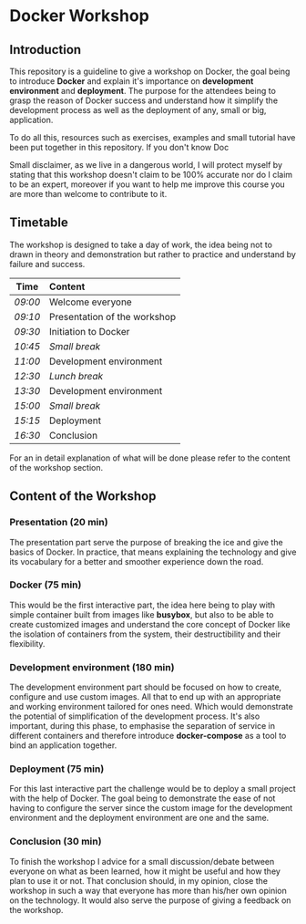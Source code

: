 # Docker Workshop

## Introduction
This repository is a guideline to give a workshop on Docker, the goal being to
introduce **Docker** and explain it's importance on **development environment**
and **deployment**. The purpose for the attendees being to grasp the reason of
Docker success and understand how it simplify the development process as well
as the deployment of any, small or big, application.

To do all this, resources such as exercises, examples and small tutorial have
been put together in this repository. If you don't know Doc

Small disclaimer, as we live in a dangerous world, I will protect myself by
stating that this workshop doesn't claim to be 100% accurate nor do I claim to
be an expert, moreover if you want to help me improve this course you are more
than welcome to contribute to it.


## Timetable
The workshop is designed to take a day of work, the idea being not to drawn in
theory and demonstration but rather to practice and understand by failure and
success.

| **Time** | **Content**                  |
|:--------:|:-----------------------------|
| *09:00*  | Welcome everyone             |
| *09:10*  | Presentation of the workshop |
| *09:30*  | Initiation to Docker         |
| *10:45*  | _Small break_                |
| *11:00*  | Development environment      |
| *12:30*  | _Lunch break_                |
| *13:30*  | Development environment      |
| *15:00*  | _Small break_                |
| *15:15*  | Deployment                   |
| *16:30*  | Conclusion                   |

For an in detail explanation of what will be done please refer to the content of
the workshop section.


## Content of the Workshop

### Presentation (20 min)
The presentation part serve the purpose of breaking the ice and give the basics
of Docker. In practice, that means explaining the technology and give its
vocabulary for a better and smoother experience down the road.

### Docker (75 min)
This would be the first interactive part, the idea here being to play with
simple container built from images like **busybox**, but also to be able to
create customized images and understand the core concept of Docker like the
isolation of containers from the system, their destructibility and their
flexibility.

### Development environment (180 min)
The development environment part should be focused on how to create, configure
and use custom images. All that to end up with an appropriate and working
environment tailored for ones need. Which would demonstrate the potential of 
simplification of the development process. It's also important, during this 
phase, to emphasise the separation of service in different containers and 
therefore introduce **docker-compose** as a tool to bind an application
together.

### Deployment (75 min)
For this last interactive part the challenge would be to deploy a small project
with the help of Docker. The goal being to demonstrate the ease of not having to
configure the server since the custom image for the development environment and
the deployment environment are one and the same.

### Conclusion (30 min)
To finish the workshop I advice for a small discussion/debate between everyone
on what as been learned, how it might be useful and how they plan to use it or
not. That conclusion should, in my opinion, close the workshop in such a way
that everyone has more than his/her own opinion on the technology. It would also
serve the purpose of giving a feedback on the workshop.

